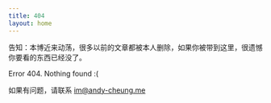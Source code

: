 ```yaml
---
title: 404
layout: home
---
```


告知：本博近来动荡，很多以前的文章都被本人删除，如果你被带到这里，很遗憾你要看的东西已经没了。


Error 404. Nothing found :(

如果有问题，请联系
    im@andy-cheung.me

